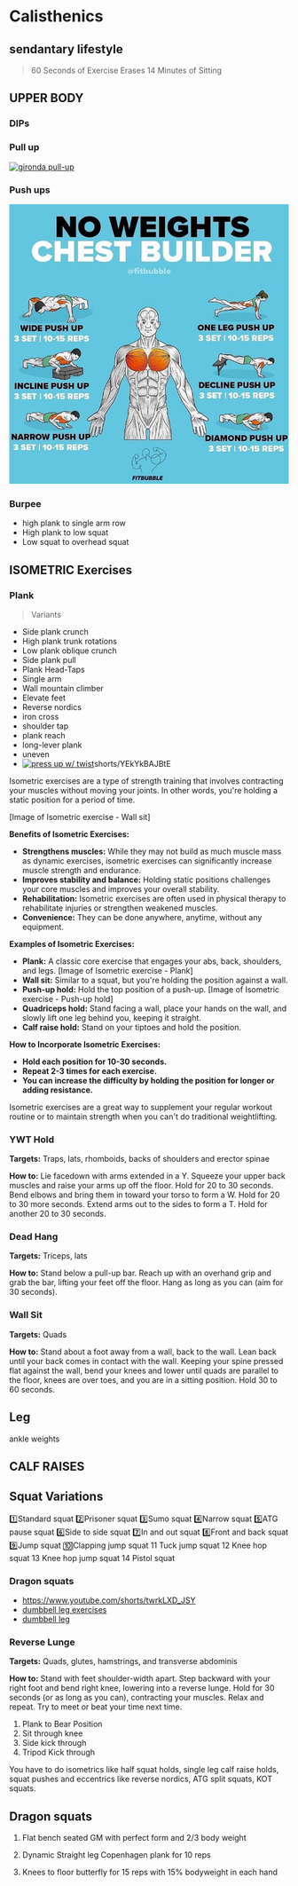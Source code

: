 # Calisthenics

## sendantary lifestyle

> 60 Seconds of Exercise Erases 14 Minutes of Sitting

## UPPER BODY

### DIPs

### Pull up

[![gironda pull-up](https://img.youtube.com/vi/1eaSBe7OsjM/0.jpg)](https://www.youtube.com/watch?v=1eaSBe7OsjM)

### Push ups

![](static/pushup%20variations.png)

### Burpee

- high plank to single arm row
- High plank to low squat
- Low squat to overhead squat

## ISOMETRIC Exercises

### Plank

> Variants

- Side plank crunch
- High plank trunk rotations
- Low plank oblique crunch
- Side plank pull
- Plank Head-Taps
- Single arm
- Wall mountain climber
- Elevate feet
- Reverse nordics
- iron cross
- shoulder tap
- plank reach
- long-lever plank
- uneven
- [![press up w/ twist](https://img.youtube.com/vi//0.jpg)](https://www.youtube.com/watch?v=)shorts/YEkYkBAJBtE

Isometric exercises are a type of strength training that involves contracting your muscles without moving your joints. In other words, you're holding a static position for a period of time.

[Image of Isometric exercise - Wall sit]

**Benefits of Isometric Exercises:**

- **Strengthens muscles:** While they may not build as much muscle mass as dynamic exercises, isometric exercises can significantly increase muscle strength and endurance.
- **Improves stability and balance:** Holding static positions challenges your core muscles and improves your overall stability.
- **Rehabilitation:** Isometric exercises are often used in physical therapy to rehabilitate injuries or strengthen weakened muscles.
- **Convenience:** They can be done anywhere, anytime, without any equipment.

**Examples of Isometric Exercises:**

- **Plank:** A classic core exercise that engages your abs, back, shoulders, and legs.
[Image of Isometric exercise - Plank]
- **Wall sit:** Similar to a squat, but you're holding the position against a wall.
- **Push-up hold:** Hold the top position of a push-up.
[Image of Isometric exercise - Push-up hold]
- **Quadriceps hold:** Stand facing a wall, place your hands on the wall, and slowly lift one leg behind you, keeping it straight.
- **Calf raise hold:** Stand on your tiptoes and hold the position.

**How to Incorporate Isometric Exercises:**

- **Hold each position for 10-30 seconds.**
- **Repeat 2-3 times for each exercise.**
- **You can increase the difficulty by holding the position for longer or adding resistance.**

Isometric exercises are a great way to supplement your regular workout routine or to maintain strength when you can't do traditional weightlifting.

### YWT Hold

**Targets:** Traps, lats, rhomboids, backs of shoulders and erector spinae

**How to:** Lie facedown with arms extended in a Y. Squeeze your upper back muscles and raise your arms up off the floor. Hold for 20 to 30 seconds. Bend elbows and bring them in toward your torso to form a W. Hold for 20 to 30 more seconds. Extend arms out to the sides to form a T. Hold for another 20 to 30 seconds.

### Dead Hang

**Targets:** Triceps, lats

**How to:** Stand below a pull-up bar. Reach up with an overhand grip and grab the bar, lifting your feet off the floor. Hang as long as you can (aim for 30 seconds).

### Wall Sit

**Targets:** Quads

**How to:** Stand about a foot away from a wall, back to the wall. Lean back until your back comes in contact with the wall. Keeping your spine pressed flat against the wall, bend your knees and lower until quads are parallel to the floor, knees are over toes, and you are in a sitting position. Hold 30 to 60 seconds.

## Leg

ankle weights

## CALF RAISES

## Squat Variations

1️⃣Standard squat
2️⃣Prisoner squat
3️⃣Sumo squat
4️⃣Narrow squat
5️⃣ATG pause squat
6️⃣Side to side squat
7️⃣In and out squat
8️⃣Front and back squat
9️⃣Jump squat
🔟Clapping jump squat
11️ Tuck jump squat
12 Knee hop squat
13 Knee hop jump squat
14 Pistol squat

### Dragon squats

- <https://www.youtube.com/shorts/twrkLXD_JSY>
- [dumbbell leg exercises](https://www.youtube.com/shorts/Jvvl_ClWQdo)
- [dumbbell leg](https://www.youtube.com/shorts/Fp0W8L-fumI)

### **Reverse Lunge**

**Targets:** Quads, glutes, hamstrings, and transverse abdominis

**How to:** Stand with feet shoulder-width apart. Step backward with your right foot and bend right knee, lowering into a reverse lunge. Hold for 30 seconds (or as long as you can), contracting your muscles. Relax and repeat. Try to meet or beat your time next time.


1. Plank to Bear Position
2. Sit through knee
3. Side kick through
4. Tripod Kick through

You have to do isometrics like half squat holds, single leg calf raise holds, squat pushes and eccentrics like reverse nordics, ATG split squats, KOT squats.

## Dragon squats

1. Flat bench seated GM with perfect form and 2/3 body weight

2. Dynamic Straight leg Copenhagen plank for 10 reps

3. Knees to floor butterfly for 15 reps with 15% bodyweight in each hand
